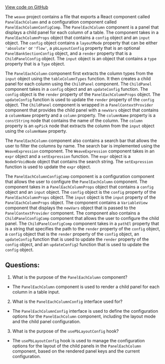 [View code on GitHub](https://github.com/wandb/weave/weave-js/src/components/Panel2/PanelEachColumn.tsx)

The `weave` project contains a file that exports a React component called `PanelEachColumn` and a configuration component called `PanelEachColumnConfigComp`. The `PanelEachColumn` component is a panel that displays a child panel for each column of a table. The component takes in a `PanelEachColumnProps` object that contains a `config` object and an `input` object. The `config` object contains a `layoutMode` property that can be either `'absolute'` or `'flow'`, a `pbLayoutConfig` property that is an optional `PanelBankSectionConfig` object, and a `render` property that is a `ChildPanelConfig` object. The `input` object is an object that contains a `type` property that is a `Type` object.

The `PanelEachColumn` component first extracts the column types from the `input` object using the `tableColumnTypes` function. It then creates a child panel for each column using the `ChildPanel` component. The `ChildPanel` component takes in a `config` object and an `updateConfig` function. The `config` object is the `render` property of the `PanelEachColumnProps` object. The `updateConfig` function is used to update the `render` property of the `config` object. The `ChildPanel` component is wrapped in a `PanelContextProvider` component that provides the child panel with a `newVars` object that contains a `columnName` property and a `column` property. The `columnName` property is a `constString` node that contains the name of the column. The `column` property is an `opPick` node that extracts the column from the `input` object using the `columnName` property.

The `PanelEachColumn` component also contains a search bar that allows the user to filter the columns by name. The search bar is implemented using the `WeaveExpression` component. The `WeaveExpression` component takes in an `expr` object and a `setExpression` function. The `expr` object is a `NodeOrVoidNode` object that contains the search string. The `setExpression` function is used to update the `expr` object.

The `PanelEachColumnConfigComp` component is a configuration component that allows the user to configure the `PanelEachColumn` component. The component takes in a `PanelEachColumnProps` object that contains a `config` object and an `input` object. The `config` object is the `config` property of the `PanelEachColumnProps` object. The `input` object is the `input` property of the `PanelEachColumnProps` object. The component contains a `VariableView` component that displays the `newVars` object that is passed to the `PanelContextProvider` component. The component also contains a `ChildPanelConfigComp` component that allows the user to configure the child panel. The `ChildPanelConfigComp` component takes in a `pathEl` property that is a string that specifies the path to the `render` property of the `config` object, a `config` object that is the `render` property of the `config` object, an `updateConfig` function that is used to update the `render` property of the `config` object, and an `updateConfig2` function that is used to update the `config` object.
## Questions: 
 1. What is the purpose of the `PanelEachColumn` component?
- The `PanelEachColumn` component is used to render a child panel for each column in a table input.

2. What is the `PanelEachColumnConfig` interface used for?
- The `PanelEachColumnConfig` interface is used to define the configuration options for the `PanelEachColumn` component, including the layout mode and the child panel configuration.

3. What is the purpose of the `usePbLayoutConfig` hook?
- The `usePbLayoutConfig` hook is used to manage the configuration options for the layout of the child panels in the `PanelEachColumn` component, based on the rendered panel keys and the current configuration.